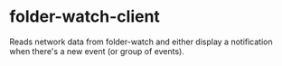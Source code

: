 # folder-watch-client
Reads network data from folder-watch and either display a notification when there's a new event (or group of events).
